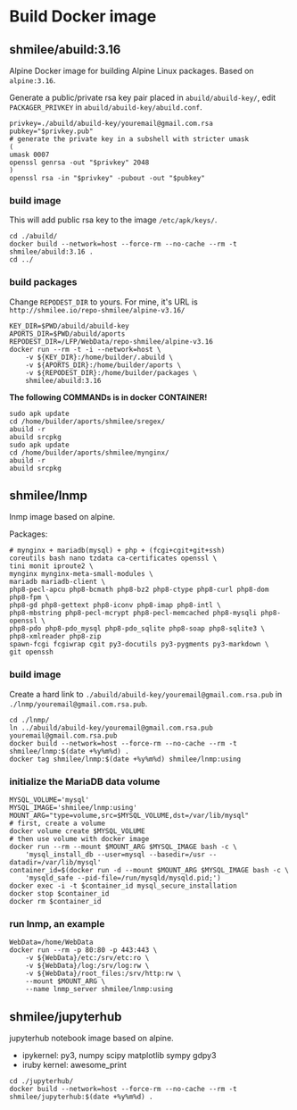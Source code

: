 Build Docker image
==================

shmilee/abuild:3.16
------------------

Alpine Docker image for building Alpine Linux packages. Based on `alpine:3.16`.

Generate a public/private rsa key pair placed in `abuild/abuild-key/`,
edit `PACKAGER_PRIVKEY` in `abuild/abuild-key/abuild.conf`.

```
privkey=./abuild/abuild-key/youremail@gmail.com.rsa
pubkey="$privkey.pub"
# generate the private key in a subshell with stricter umask
(
umask 0007
openssl genrsa -out "$privkey" 2048
)
openssl rsa -in "$privkey" -pubout -out "$pubkey"
```

### build image

This will add public rsa key to the image `/etc/apk/keys/`.

```
cd ./abuild/
docker build --network=host --force-rm --no-cache --rm -t shmilee/abuild:3.16 .
cd ../
```

### build packages

Change `REPODEST_DIR` to yours.
For mine, it's URL is `http://shmilee.io/repo-shmilee/alpine-v3.16/`

```
KEY_DIR=$PWD/abuild/abuild-key
APORTS_DIR=$PWD/abuild/aports
REPODEST_DIR=/LFP/WebData/repo-shmilee/alpine-v3.16
docker run --rm -t -i --network=host \
    -v ${KEY_DIR}:/home/builder/.abuild \
    -v ${APORTS_DIR}:/home/builder/aports \
    -v ${REPODEST_DIR}:/home/builder/packages \
    shmilee/abuild:3.16
```

__The following COMMANDs is in docker CONTAINER!__

```
sudo apk update
cd /home/builder/aports/shmilee/sregex/
abuild -r
abuild srcpkg
sudo apk update
cd /home/builder/aports/shmilee/mynginx/
abuild -r
abuild srcpkg
```

shmilee/lnmp
------------

lnmp image based on alpine.

Packages:

```
# mynginx + mariadb(mysql) + php + (fcgi+cgit+git+ssh)
coreutils bash nano tzdata ca-certificates openssl \
tini monit iproute2 \
mynginx mynginx-meta-small-modules \
mariadb mariadb-client \
php8-pecl-apcu php8-bcmath php8-bz2 php8-ctype php8-curl php8-dom php8-fpm \
php8-gd php8-gettext php8-iconv php8-imap php8-intl \
php8-mbstring php8-pecl-mcrypt php8-pecl-memcached php8-mysqli php8-openssl \
php8-pdo php8-pdo_mysql php8-pdo_sqlite php8-soap php8-sqlite3 \
php8-xmlreader php8-zip
spawn-fcgi fcgiwrap cgit py3-docutils py3-pygments py3-markdown \
git openssh
```

### build image

Create a hard link to `./abuild/abuild-key/youremail@gmail.com.rsa.pub`
in `./lnmp/youremail@gmail.com.rsa.pub`.

```
cd ./lnmp/
ln ../abuild/abuild-key/youremail@gmail.com.rsa.pub youremail@gmail.com.rsa.pub
docker build --network=host --force-rm --no-cache --rm -t shmilee/lnmp:$(date +%y%m%d) .
docker tag shmilee/lnmp:$(date +%y%m%d) shmilee/lnmp:using
```

### initialize the MariaDB data volume

```
MYSQL_VOLUME='mysql'
MYSQL_IMAGE='shmilee/lnmp:using'
MOUNT_ARG="type=volume,src=$MYSQL_VOLUME,dst=/var/lib/mysql"
# first, create a volume
docker volume create $MYSQL_VOLUME
# then use volume with docker image
docker run --rm --mount $MOUNT_ARG $MYSQL_IMAGE bash -c \
    'mysql_install_db --user=mysql --basedir=/usr --datadir=/var/lib/mysql'
container_id=$(docker run -d --mount $MOUNT_ARG $MYSQL_IMAGE bash -c \
    'mysqld_safe --pid-file=/run/mysqld/mysqld.pid;')
docker exec -i -t $container_id mysql_secure_installation
docker stop $container_id
docker rm $container_id
```

### run lnmp, an example

```
WebData=/home/WebData
docker run --rm -p 80:80 -p 443:443 \
    -v ${WebData}/etc:/srv/etc:ro \
    -v ${WebData}/log:/srv/log:rw \
    -v ${WebData}/root_files:/srv/http:rw \
    --mount $MOUNT_ARG \
    --name lnmp_server shmilee/lnmp:using
```


shmilee/jupyterhub
------------------

jupyterhub notebook image based on alpine.

* ipykernel: py3, numpy scipy matplotlib sympy gdpy3
* iruby kernel: awesome_print

```
cd ./jupyterhub/
docker build --network=host --force-rm --no-cache --rm -t shmilee/jupyterhub:$(date +%y%m%d) .
```
